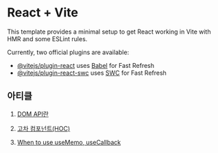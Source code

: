 # React + Vite

This template provides a minimal setup to get React working in Vite with HMR and some ESLint rules.

Currently, two official plugins are available:

- [@vitejs/plugin-react](https://github.com/vitejs/vite-plugin-react/blob/main/packages/plugin-react/README.md) uses [Babel](https://babeljs.io/) for Fast Refresh
- [@vitejs/plugin-react-swc](https://github.com/vitejs/vite-plugin-react-swc) uses [SWC](https://swc.rs/) for Fast Refresh

## 아티클

1. [DOM API란](https://one-step-js.hyobb.com/2e6337b2-0a55-4488-908c-1d08baa20d23)

2. [고차 컴포넌트(HOC)](https://patterns-dev-kr.github.io/design-patterns/hoc-pattern/)

3. [When to use useMemo, useCallback](https://goongoguma.github.io/2021/04/26/When-to-useMemo-and-useCallback/)
